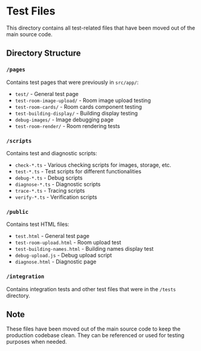 # Test Files

This directory contains all test-related files that have been moved out of the main source code.

## Directory Structure

### `/pages`
Contains test pages that were previously in `src/app/`:
- `test/` - General test page
- `test-room-image-upload/` - Room image upload testing
- `test-room-cards/` - Room cards component testing
- `test-building-display/` - Building display testing
- `debug-images/` - Image debugging page
- `test-room-render/` - Room rendering tests

### `/scripts`
Contains test and diagnostic scripts:
- `check-*.ts` - Various checking scripts for images, storage, etc.
- `test-*.ts` - Test scripts for different functionalities
- `debug-*.ts` - Debug scripts
- `diagnose-*.ts` - Diagnostic scripts
- `trace-*.ts` - Tracing scripts
- `verify-*.ts` - Verification scripts

### `/public`
Contains test HTML files:
- `test.html` - General test page
- `test-room-upload.html` - Room upload test
- `test-building-names.html` - Building names display test
- `debug-upload.js` - Debug upload script
- `diagnose.html` - Diagnostic page

### `/integration`
Contains integration tests and other test files that were in the `/tests` directory.

## Note
These files have been moved out of the main source code to keep the production codebase clean. They can be referenced or used for testing purposes when needed.